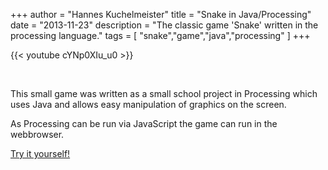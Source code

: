 +++
author = "Hannes Kuchelmeister"
title = "Snake in Java/Processing"
date = "2013-11-23"
description = "The classic game 'Snake' written in the processing language."
tags = [
    "snake","game","java","processing"
]
+++

{{< youtube cYNp0XIu_u0 >}}

<br>

This small game was written as a small school project in Processing which uses Java and allows easy manipulation of graphics on the screen.

As Processing can be run via JavaScript the game can run in the webbrowser.

[Try it yourself!](http://demos.hanneskuchelmeister.de/processing/Snake/index.html)
